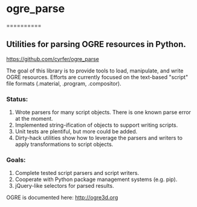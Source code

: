 # ogre_parse
==========

## Utilities for parsing OGRE resources in Python.
https://github.com/cyrfer/ogre_parse


The goal of this library is to provide tools to load, manipulate, and write OGRE resources.
Efforts are currently focused on the text-based "script" file formats (.material, .program, .compositor).

### Status:
1. Wrote parsers for many script objects. There is one known parse error at the moment.
2. Implemented string-ification of objects to support writing scripts.
3. Unit tests are plentiful, but more could be added.
4. Dirty-hack utilities show how to leverage the parsers and writers to apply transformations to script objects.

### Goals:
1. Complete tested script parsers and script writers.
2. Cooperate with Python package management systems (e.g. pip).
3. jQuery-like selectors for parsed results.


OGRE is documented here:
http://ogre3d.org
